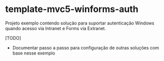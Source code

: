 # template-mvc5-winforms-auth
Projeto exemplo contendo solução para suportar autenticação Windows quando acesso via Intranet e Forms via Extranet.

[TODO]
- Documentar passo a passo para configuração de outras soluções com base nesse exemplo

